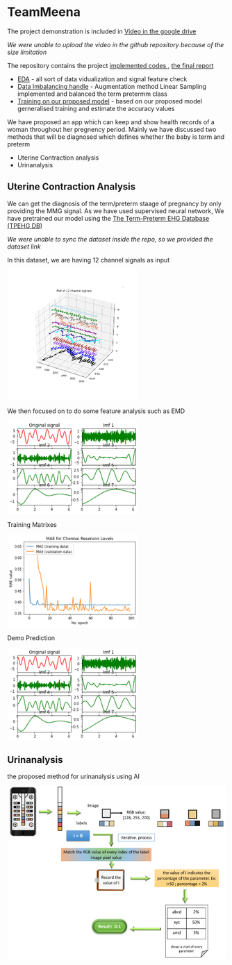 <h1>TeamMeena</h1>
The project demonstration is included in <a href = "https://drive.google.com/file/d/181gUBDEMz58IHIHHx7jw6MJlwbkMgj6l/view?usp=sharing">Video in the google drive</a>
<p font-size:15px><i>We were unable to upload the video in the github repository because of the size limitation</i></p>
The repository contains the project <a href="implemented_codes"> implemented codes </a>, <a href="Report_team_Meena.pdf"> the final report </a>

<ul>
<li><a href = "implemented_codes/EDA.ipynb">EDA</a> - all sort of data vidualization and signal feature check</li>
<li><a href = "implemented_codes/Data_Imbalancing_handeling.ipynb">Data Imbalancing handle</a> - Augmentation method Linear Sampling implemented and balanced the term pretermm class</li>
<li><a href = "implemented_codes/Train_on_our_proposed_Model.ipynb">Training on our proposed model</a> - based on our proposed model gerneralised training and estimate the accuracy values</li>
</ul>


<p>We have proposed an app which can keep and show health records of a woman throughout her pregnency period. Mainly we have discussed two methods that will be diagnosed which defines whether the baby is term and preterm</p>
<ul>
  <li>Uterine Contraction analysis</li>
  <li>Urinanalysis</li>
  </ul>
<h2>Uterine Contraction Analysis</h2>
<p>We can get the diagnosis of the term/preterm staage of pregnancy by only providing the MMG signal. As we have used supervised neural network, We have pretrained our model using the <a href="https://archive.physionet.org/physiobank/database/tpehgdb/">The Term-Preterm EHG Database (TPEHG DB)</a>
<p font-size:5px><i>We were unable to sync the dataset inside the repo, so we provided the dataset link</i></p>

 
<p>In this dataset, we are having 12 channel signals as input</p>
<img src = "images/plot signals (1).png" width = 300 >
<p>We then focused on to do some feature analysis such as EMD</p>
<img src = "images/EMD.png" width = 300 >
<p>Training Matrixes</p>
<img src = "images/training.png" width = 300 >
<p>Demo Prediction</p>
<img src = "images/EMD.png" width = 300 >

<h2>Urinanalysis</h2>
<p>the proposed method for urinanalysis using AI</p>
<img src = "images/urine.png" height = 400>

